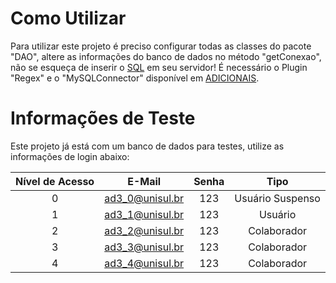 # Como Utilizar
Para utilizar este projeto é preciso configurar todas as classes do pacote "DAO", altere as informações do banco de dados no método "getConexao", não se esqueça de inserir o [SQL](https://github.com/MateusOFCZ/AD3/blob/main/Adicionais/SQL.sql) em seu servidor!
É necessário o Plugin "Regex" e o "MySQLConnector" disponível em [ADICIONAIS](https://github.com/MateusOFCZ/AD3/tree/main/Adicionais).

# Informações de Teste
Este projeto já está com um banco de dados para testes, utilize as informações de login abaixo:

|   Nível de Acesso   |       E-Mail        | Senha |        Tipo        |
|:-------------------:|:-------------------:|:-----:|:------------------:|
|          0          |    ad3_0@unisul.br  |  123  |  Usuário Suspenso  |
|          1          |    ad3_1@unisul.br  |  123  |       Usuário      |
|          2          |    ad3_2@unisul.br  |  123  |     Colaborador    |
|          3          |    ad3_3@unisul.br  |  123  |     Colaborador    |
|          4          |    ad3_4@unisul.br  |  123  |     Colaborador    |
